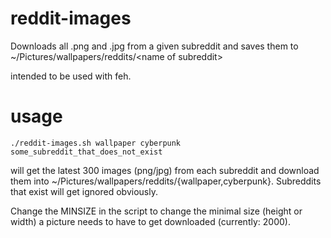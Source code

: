 # reddit-images
Downloads all .png and .jpg from a given subreddit and saves them to ~/Pictures/wallpapers/reddits/&lt;name of subreddit>

intended to be used with feh.

# usage
`
./reddit-images.sh wallpaper cyberpunk some_subreddit_that_does_not_exist
`

will get the latest 300 images (png/jpg) from each subreddit and download them into ~/Pictures/wallpapers/reddits/{wallpaper,cyberpunk}.
Subreddits that exist will get ignored obviously.

Change the MINSIZE in the script to change the minimal size (height or width) a picture needs to have to get downloaded (currently: 2000).
